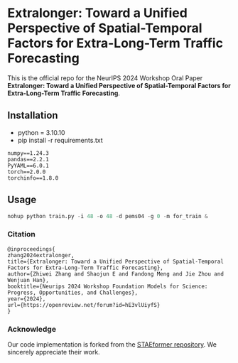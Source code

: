 # Extralonger: Toward a Unified Perspective of Spatial-Temporal Factors for Extra-Long-Term Traffic Forecasting

This is the official repo for the NeurIPS 2024 Workshop Oral Paper **Extralonger: Toward a Unified Perspective of Spatial-Temporal Factors for Extra-Long-Term Traffic Forecasting**.
## Installation

- python = 3.10.10
- pip install -r requirements.txt

``` plain
numpy==1.24.3
pandas==2.2.1
PyYAML==6.0.1
torch==2.0.0
torchinfo==1.8.0
```

## Usage

``` python
nohup python train.py -i 48 -o 48 -d pems04 -g 0 -m for_train &
```

### Citation
```
@inproceedings{
zhang2024extralonger,
title={Extralonger: Toward a Unified Perspective of Spatial-Temporal Factors for Extra-Long-Term Traffic Forecasting},
author={Zhiwei Zhang and Shaojun E and Fandong Meng and Jie Zhou and Wenjuan Han},
booktitle={Neurips 2024 Workshop Foundation Models for Science: Progress, Opportunities, and Challenges},
year={2024},
url={https://openreview.net/forum?id=hE3vlUiyfS}
}
```

### Acknowledge
Our code implementation is forked from the [STAEformer repository](https://github.com/XDZhelheim/STAEformer). We sincerely appreciate their work.


